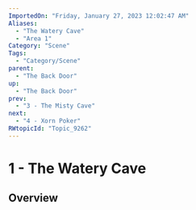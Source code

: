 ```yaml
---
ImportedOn: "Friday, January 27, 2023 12:02:47 AM"
Aliases:
  - "The Watery Cave"
  - "Area 1"
Category: "Scene"
Tags:
  - "Category/Scene"
parent:
  - "The Back Door"
up:
  - "The Back Door"
prev:
  - "3 - The Misty Cave"
next:
  - "4 - Xorn Poker"
RWtopicId: "Topic_9262"
---
```

# 1 - The Watery Cave
## Overview
